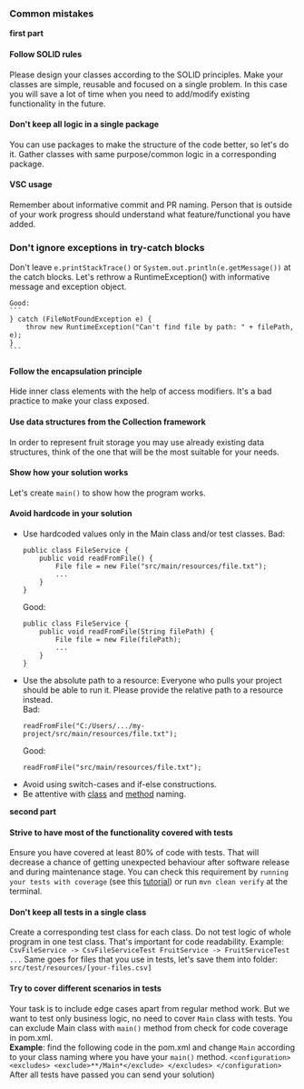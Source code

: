 ### Common mistakes

__first part__

#### Follow SOLID rules
Please design your classes according to the SOLID principles. Make your classes are simple, reusable and focused on a single problem.
In this case you will save a lot of time when you need to add/modify existing functionality in the future.
#### Don't keep all logic in a single package
You can use packages to make the structure of the code better, so let's do it. Gather classes with same 
 purpose/common logic in a corresponding package.
#### VSC usage
Remember about informative commit and PR naming. Person that is outside of your work progress should understand
what feature/functional you have added.
### Don't ignore exceptions in try-catch blocks
Don't leave `e.printStackTrace()` or `System.out.println(e.getMessage())` at the catch blocks. 
Let's rethrow a RuntimeException() with informative message and exception object.

    Good:
    ```
    } catch (FileNotFoundException e) {
        throw new RuntimeException("Can't find file by path: " + filePath, e);
    }
    ```
#### Follow the encapsulation principle
Hide inner class elements with the help of access modifiers. It's a bad practice to make your class exposed.
#### Use data structures from the Collection framework
In order to represent fruit storage you may use already existing data structures, think of the one that will be 
the most suitable for your needs.
#### Show how your solution works
Let's create `main()` to show how the program works.
#### Avoid hardcode in your solution
* Use hardcoded values only in the Main class and/or test classes.
    Bad:
    ```
    public class FileService {
        public void readFromFile() {
            File file = new File("src/main/resources/file.txt");
            ...
        }
    }
    ```
    Good:
    ```
    public class FileService {
        public void readFromFile(String filePath) {
            File file = new File(filePath);
            ...
        }
    }
    ```
* Use the absolute path to a resource: Everyone who pulls your project should be able to run it. Please provide the relative path to a resource instead.  
    Bad:  
    ```
    readFromFile("C:/Users/.../my-project/src/main/resources/file.txt");
    ```  
    Good:
    ```
    readFromFile("src/main/resources/file.txt");
    ```
* Avoid using switch-cases and if-else constructions.
* Be attentive with [class](https://mate-academy.github.io/style-guides/java/java.html#s5.2.2-class-names) 
and [method](https://mate-academy.github.io/style-guides/java/java.html#s5.2.3-method-names) naming. 

__second part__
#### Strive to have most of the functionality covered with tests
Ensure you have covered at least 80% of code with tests. That will decrease a chance of getting unexpected behaviour 
after software release and during maintenance stage.
You can check this requirement by `running your tests with coverage` (see this [tutorial](https://www.loom.com/share/85886cc0b3c9458a8b5c0d5af9bf4720))
or run `mvn clean verify` at the terminal.
#### Don't keep all tests in a single class
Create a corresponding test class for each class. Do not test logic of whole program in one test class.
That's important for code readability.
    Example:
    ```
    CsvFileService -> CsvFileServiceTest
    FruitService -> FruitServiceTest
    ...
    ```
Same goes for files that you use in tests, let's save them into folder: `src/test/resources/[your-files.csv]`
#### Try to cover different scenarios in tests
Your task is to include edge cases apart from regular method work. But we want to test only business logic,
no need to cover `Main` class with tests. You can exclude Main class with `main()` method from check for code coverage in pom.xml.   
__Example__: find the following code in the pom.xml and change `Main` according to your 
    class naming where you have your `main()` method.
    ```
    <configuration>
        <excludes>
            <exclude>**/Main*</exclude>
        </excludes>
    </configuration>
    ```
After all tests have passed you can send your solution)
